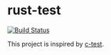 # rust-test

[![Build Status](https://travis-ci.com/zaneck/rust-test.svg?branch=master)](https://travis-ci.com/zaneck/rust-test)

This project is inspired by [c-test](https://github.com/chdemko/c-test).
